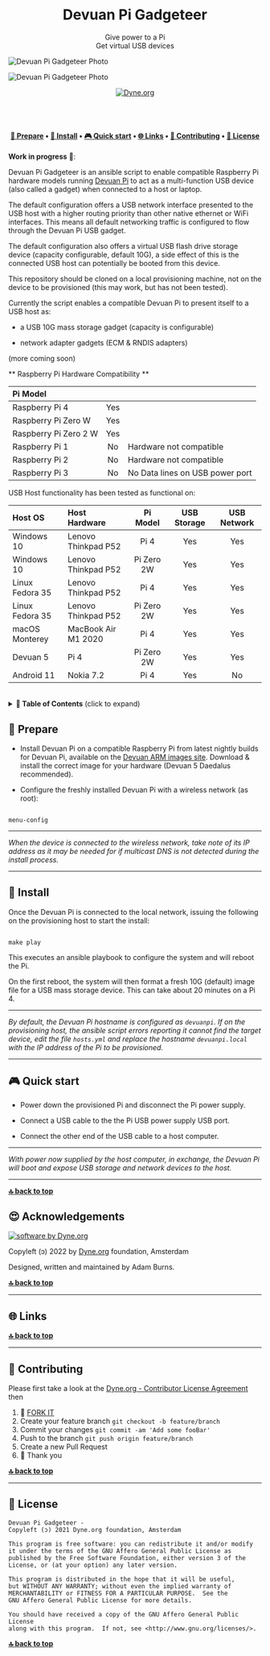 <!---<p align="center">
  <a href="https://www.dyne.org">
    <img alt="Devuan Pi Gadgeteer" src="/public/logo.png" width="150" />
  </a>
</p>--->

<h1 align="center">
  Devuan Pi Gadgeteer</br>
  <sub></sub>
</h1>

<p align="center">
  Give power to a Pi</br>
  Get virtual USB devices
</p>

![Devuan Pi Gadgeteer Photo](photos/DevuanPi4-800x600.png)

![Devuan Pi Gadgeteer Photo](photos/DevuanPi0-800x600.png)

<p align="center">
  <a href="https://dyne.org">
    <img src="https://img.shields.io/badge/%3C%2F%3E%20with%20%E2%9D%A4%20by-Dyne.org-blue.svg" alt="Dyne.org">
  </a>
</p>

<br><br>

<h4 align="center">
  <a href="#-prepare">📝 Prepare</a>
  <span> • </span>
  <a href="#-install">💾 Install</a>
  <span> • </span>
  <a href="#-quick-start">🎮 Quick start</a>
  <span> • </span>
  <a href="#-links">🌐 Links</a>
  <span> • </span>
  <a href="#-contributing">👤 Contributing</a>
  <span> • </span>
  <a href="#-license">💼 License</a>
</h4>


**Work in progress** 🚧: 

Devuan Pi Gadgeteer is an ansible script to enable compatible Raspberry Pi hardware models running [Devuan Pi](https://arm-files.devuan.org/RaspberryPi%20Latest%20Builds/) to act as a multi-function USB device (also called a gadget) when connected to a host or laptop.

The default configuration offers a USB network interface presented to the USB host with a higher routing priority than other native ethernet or WiFi interfaces. This means all default networking traffic is configured to flow through the Devuan Pi USB gadget.

The default configuration also offers a virtual USB flash drive storage device (capacity configurable, default 10G), a side effect of this is the connected USB host can potentially be booted from this device.

This repository should be cloned on a local provisioning machine, not on the device to be provisioned (this may work, but has not been tested).

Currently the script enables a compatible Devuan Pi to present itself to a USB host as:

- a USB 10G mass storage gadget (capacity is configurable)

- network adapter gadgets (ECM & RNDIS adapters)

(more coming soon)

** Raspberry Pi Hardware Compatibility **



| Pi Model             |    | |
| :------------------- |:--:|-|
| Raspberry Pi 4       |Yes | |
| Raspberry Pi Zero W  |Yes | |
| Raspberry Pi Zero 2 W|Yes | |
| Raspberry Pi 1       | No | Hardware not compatible|
| Raspberry Pi 2       | No | Hardware not compatible|
| Raspberry Pi 3       | No | No Data lines on USB power port|



USB Host functionality has been tested as functional on:


| Host OS        | Host Hardware        | Pi Model  | USB Storage |USB Network|
| :------------- |:-------------------- |:---------:|:----------: |:---------:|
| Windows 10     | Lenovo Thinkpad P52  | Pi 4      |    Yes      |   Yes     |
| Windows 10     | Lenovo Thinkpad P52  | Pi Zero 2W|    Yes      |   Yes     |
| Linux Fedora 35| Lenovo Thinkpad P52  | Pi 4      |    Yes      |   Yes     |
| Linux Fedora 35| Lenovo Thinkpad P52  | Pi Zero 2W|    Yes      |   Yes     |
| macOS Monterey | MacBook Air M1 2020  | Pi 4      |    Yes      |   Yes     |
| Devuan 5       | Pi 4                 | Pi Zero 2W|    Yes      |   Yes     |
| Android 11     | Nokia 7.2            | Pi 4      |    Yes      |   No      |

</br>

<details id="toc">
 <summary><strong>🚩 Table of Contents</strong> (click to expand)</summary>

* [Prepare](#-prepare)
* [Install](#-install)
* [Quick start](#-quick-start)
* [Links](#-links)
* [Contributing](#-contributing)
* [License](#-license)
</details>

##  📝 Prepare

- Install Devuan Pi on a compatible Raspberry Pi from latest nightly builds for Devuan Pi, available on the [Devuan ARM images site](https://arm-files.devuan.org/RaspberryPi%20Latest%20Builds/). Download & install the correct image for your hardware (Devuan 5 Daedalus recommended).

- Configure the freshly installed Devuan Pi with a wireless network (as root):

```

menu-config

```
***

_When the device is connected to the wireless network, take note of its IP address as it may be needed for if multicast DNS is not detected during the install process._

***
## 💾 Install

Once the Devuan Pi is connected to the local network, issuing the following on the provisioning host to start the install:

```

make play

```
This executes an ansible playbook to configure the system and will reboot the Pi.

On the first reboot, the system will then format a fresh 10G (default) image file for a USB mass storage device. This can take about 20 minutes on a Pi 4.

***

_By default, the Devuan Pi hostname is configured as `devuanpi`. If on the provisioning host, the ansible script errors reporting it cannot find the target device, edit the file `hosts.yml` and replace the hostname `devuanpi.local` with the IP address of the Pi to be provisioned._

***

## 🎮 Quick start

- Power down the provisioned Pi and disconnect the Pi power supply.

- Connect a USB cable to the the Pi USB power supply USB port.

- Connect the other end of the USB cable to a host computer.

***

_With power now supplied by the host computer, in exchange, the Devuan Pi will boot and expose USB storage and network devices to the host._

***
**[🔝 back to top](#toc)**


## 😍 Acknowledgements

[![software by Dyne.org](https://files.dyne.org/software_by_dyne.png)](http://www.dyne.org)

Copyleft (ɔ) 2022 by [Dyne.org](https://www.dyne.org) foundation, Amsterdam

Designed, written and maintained by Adam Burns.

**[🔝 back to top](#toc)**

***
## 🌐 Links



**[🔝 back to top](#toc)**

***
## 👤 Contributing

Please first take a look at the [Dyne.org - Contributor License Agreement](CONTRIBUTING.md) then

1.  🔀 [FORK IT](../../fork)
2.  Create your feature branch `git checkout -b feature/branch`
3.  Commit your changes `git commit -am 'Add some fooBar'`
4.  Push to the branch `git push origin feature/branch`
5.  Create a new Pull Request
6.  🙏 Thank you


**[🔝 back to top](#toc)**

***
## 💼 License
    Devuan Pi Gadgeteer - 
    Copyleft (ɔ) 2021 Dyne.org foundation, Amsterdam

    This program is free software: you can redistribute it and/or modify
    it under the terms of the GNU Affero General Public License as
    published by the Free Software Foundation, either version 3 of the
    License, or (at your option) any later version.

    This program is distributed in the hope that it will be useful,
    but WITHOUT ANY WARRANTY; without even the implied warranty of
    MERCHANTABILITY or FITNESS FOR A PARTICULAR PURPOSE.  See the
    GNU Affero General Public License for more details.

    You should have received a copy of the GNU Affero General Public License
    along with this program.  If not, see <http://www.gnu.org/licenses/>.

**[🔝 back to top](#toc)**
